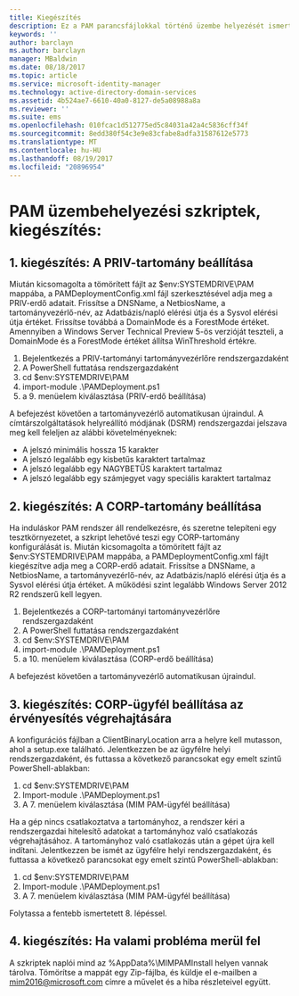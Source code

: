 ```yaml
---
title: Kiegészítés
description: Ez a PAM parancsfájlokkal történő üzembe helyezését ismertető dokumentumok kiegészítése. Ismerteti a PRIV- és CORP-tartományok konfigurálását valamint egy, az érvényesítést végző ügyfélprogram beállítását. Információt nyújt a segítségkérés módjáról is.
keywords: ''
author: barclayn
ms.author: barclayn
manager: MBaldwin
ms.date: 08/18/2017
ms.topic: article
ms.service: microsoft-identity-manager
ms.technology: active-directory-domain-services
ms.assetid: 4b524ae7-6610-40a0-8127-de5a08988a8a
ms.reviewer: ''
ms.suite: ems
ms.openlocfilehash: 010fcac1d512775ed5c84031a42a4c5836cff34f
ms.sourcegitcommit: 8edd380f54c3e9e83cfabe8adfa31587612e5773
ms.translationtype: MT
ms.contentlocale: hu-HU
ms.lasthandoff: 08/19/2017
ms.locfileid: "20896954"
---
```

# <a name="pam-deployment-scripts-addendum"></a>PAM üzembehelyezési szkriptek, kiegészítés:

## <a name="addendum-1-setting-up-the-priv-domain"></a>1. kiegészítés: A PRIV-tartomány beállítása

Miután kicsomagolta a tömörített fájlt az $env:SYSTEMDRIVE\PAM mappába, a PAMDeploymentConfig.xml fájl szerkesztésével adja meg a PRIV-erdő adatait. Frissítse a DNSName, a NetbiosName, a tartományvezérlő-név, az Adatbázis/napló elérési útja és a Sysvol elérési útja értéket. Frissítse továbbá a DomainMode és a ForestMode értéket. Amennyiben a Windows Server Technical Preview 5-ös verzióját teszteli, a DomainMode és a ForestMode értéket állítsa WinThreshold értékre.

1. Bejelentkezés a PRIV-tartományi tartományvezérlőre rendszergazdaként
2. A PowerShell futtatása rendszergazdaként
3. cd $env:SYSTEMDRIVE\PAM
4. import-module .\PAMDeployment.ps1
5. a 9. menüelem kiválasztása (PRIV-erdő beállítása)


A befejezést követően a tartományvezérlő automatikusan újraindul. A címtárszolgáltatások helyreállító módjának (DSRM) rendszergazdai jelszava meg kell feleljen az alábbi követelményeknek:

  * A jelszó minimális hossza 15 karakter
  * A jelszó legalább egy kisbetűs karaktert tartalmaz
  * A jelszó legalább egy NAGYBETŰS karaktert tartalmaz
  * A jelszó legalább egy számjegyet vagy speciális karaktert tartalmaz

## <a name="addendum-2-setting-up-the-corp-domain"></a>2. kiegészítés: A CORP-tartomány beállítása

Ha induláskor PAM rendszer áll rendelkezésre, és szeretne telepíteni egy tesztkörnyezetet, a szkript lehetővé teszi egy CORP-tartomány konfigurálását is. Miután kicsomagolta a tömörített fájlt az $env:SYSTEMDRIVE\PAM mappába, a PAMDeploymentConfig.xml fájlt kiegészítve adja meg a CORP-erdő adatait. Frissítse a DNSName, a NetbiosName, a tartományvezérlő-név, az Adatbázis/napló elérési útja és a Sysvol elérési útja értéket. A működési szint legalább Windows Server 2012 R2 rendszerű kell legyen.

1. Bejelentkezés a CORP-tartományi tartományvezérlőre rendszergazdaként
2. A PowerShell futtatása rendszergazdaként
3. cd $env:SYSTEMDRIVE\PAM
4. import-module .\PAMDeployment.ps1
5. a 10. menüelem kiválasztása (CORP-erdő beállítása)

A befejezést követően a tartományvezérlő automatikusan újraindul.

## <a name="addendum-3-setting-up-a-corp-client-to-do-the-validation"></a>3. kiegészítés: CORP-ügyfél beállítása az érvényesítés végrehajtására

A konfigurációs fájlban a ClientBinaryLocation arra a helyre kell mutasson, ahol a setup.exe található.
Jelentkezzen be az ügyfélre helyi rendszergazdaként, és futtassa a következő parancsokat egy emelt szintű PowerShell-ablakban:

1. cd $env:SYSTEMDRIVE\PAM
2. Import-module .\PAMDeployment.ps1
3. A 7. menüelem kiválasztása (MIM PAM-ügyfél beállítása)


Ha a gép nincs csatlakoztatva a tartományhoz, a rendszer kéri a rendszergazdai hitelesítő adatokat a tartományhoz való csatlakozás végrehajtásához. A tartományhoz való csatlakozás után a gépet újra kell indítani. Jelentkezzen be ismét az ügyfélre helyi rendszergazdaként, és futtassa a következő parancsokat egy emelt szintű PowerShell-ablakban:

1. cd $env:SYSTEMDRIVE\PAM
2. Import-module .\PAMDeployment.ps1
3. A 7. menüelem kiválasztása (MIM PAM-ügyfél beállítása)

Folytassa a fentebb ismertetett 8. lépéssel.

## <a name="addendum-4-if-something-goes-wrong"></a>4. kiegészítés: Ha valami probléma merül fel

A szkriptek naplói mind az %AppData%\MIMPAMInstall helyen vannak tárolva. Tömörítse a mappát egy Zip-fájlba, és küldje el e-mailben a [mim2016@microsoft.com](mailto:mim2016@microsoft.com) címre a művelet és a hiba részleteivel együtt.
